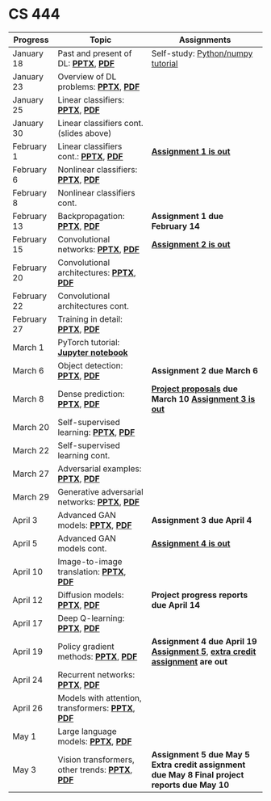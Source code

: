 # CS 444

| **Progress** | **Topic**                                                    | **Assignments**                                              |
| ------------ | ------------------------------------------------------------ | ------------------------------------------------------------ |
| January 18   | Past and present of DL: **[PPTX](https://slazebni.cs.illinois.edu/spring23/lec01_intro.pptx)**, **[PDF](https://slazebni.cs.illinois.edu/spring23/lec01_intro.pdf)** | Self-study: [Python/numpy tutorial](http://cs231n.github.io/python-numpy-tutorial) |
| January 23   | Overview of DL problems: **[PPTX](https://slazebni.cs.illinois.edu/spring23/lec02_ml_intro.pptx)**, **[PDF](https://slazebni.cs.illinois.edu/spring23/lec02_ml_intro.pdf)** |                                                              |
| January 25   | Linear classifiers: **[PPTX](https://slazebni.cs.illinois.edu/spring23/lec03_linear_part1.pptx)**, **[PDF](https://slazebni.cs.illinois.edu/spring23/lec03_linear_part1.pdf)** |                                                              |
| January 30   | Linear classifiers cont. (slides above)                      |                                                              |
| February 1   | Linear classifiers cont.: **[PPTX](https://slazebni.cs.illinois.edu/spring23/lec04_linear_part2.pptx)**, **[PDF](https://slazebni.cs.illinois.edu/spring23/lec04_linear_part2.pdf)** | **[Assignment 1 is out](https://slazebni.cs.illinois.edu/spring23/assignment1.html)** |
| February 6   | Nonlinear classifiers: **[PPTX](https://slazebni.cs.illinois.edu/spring23/lec05_nonlinear_classifiers.pptx)**, **[PDF](https://slazebni.cs.illinois.edu/spring23/lec05_nonlinear_classifiers.pdf)** |                                                              |
| February 8   | Nonlinear classifiers cont.                                  |                                                              |
| February 13  | Backpropagation: **[PPTX](https://slazebni.cs.illinois.edu/spring23/lec06_backprop.pptx)**, **[PDF](https://slazebni.cs.illinois.edu/spring23/lec06_backprop.pdf)** | **Assignment 1 due February 14**                             |
| February 15  | Convolutional networks: **[PPTX](https://slazebni.cs.illinois.edu/spring23/lec07_cnn.pptx)**, **[PDF](https://slazebni.cs.illinois.edu/spring23/lec07_cnn.pdf)** | **[Assignment 2 is out](https://slazebni.cs.illinois.edu/spring23/assignment2.html)** |
| February 20  | Convolutional architectures: **[PPTX](https://slazebni.cs.illinois.edu/spring23/lec08_cnn_architectures.pptx)**, **[PDF](https://slazebni.cs.illinois.edu/spring23/lec08_cnn_architectures.pdf)** |                                                              |
| February 22  | Convolutional architectures cont.                            |                                                              |
| February 27  | Training in detail: **[PPTX](https://slazebni.cs.illinois.edu/spring23/lec09_training.pptx)**, **[PDF](https://slazebni.cs.illinois.edu/spring23/lec09_training.pdf)** |                                                              |
| March 1      | PyTorch tutorial: **[Jupyter notebook](https://slazebni.cs.illinois.edu/spring23/pytorch_tutorial_cs444sp23.ipynb)** |                                                              |
| March 6      | Object detection: **[PPTX](https://slazebni.cs.illinois.edu/spring23/lec10_detection.pptx)**, **[PDF](https://slazebni.cs.illinois.edu/spring23/lec10_detection.pdf)** | **Assignment 2 due March 6**                                 |
| March 8      | Dense prediction: **[PPTX](https://slazebni.cs.illinois.edu/spring23/lec11_dense.pptx)**, **[PDF](https://slazebni.cs.illinois.edu/spring23/lec11_dense.pdf)** | **[Project proposals](https://slazebni.cs.illinois.edu/spring23/project.html) due March 10** **[Assignment 3 is out](https://slazebni.cs.illinois.edu/spring23/assignment3.html)** |
| March 20     | Self-supervised learning: **[PPTX](https://slazebni.cs.illinois.edu/spring23/lec12_self_supervised.pptx)**, **[PDF](https://slazebni.cs.illinois.edu/spring23/lec12_self_supervised.pdf)** |                                                              |
| March 22     | Self-supervised learning cont.                               |                                                              |
| March 27     | Adversarial examples: **[PPTX](https://slazebni.cs.illinois.edu/spring23/lec13_adversarial.pptx)**, **[PDF](https://slazebni.cs.illinois.edu/spring23/lec13_adversarial.pdf)** |                                                              |
| March 29     | Generative adversarial networks: **[PPTX](https://slazebni.cs.illinois.edu/spring23/lec14_gan.pptx)**, **[PDF](https://slazebni.cs.illinois.edu/spring23/lec14_gan.pdf)** |                                                              |
| April 3      | Advanced GAN models: **[PPTX](https://slazebni.cs.illinois.edu/spring23/lec15_gan_advanced.pptx)**, **[PDF](https://slazebni.cs.illinois.edu/spring23/lec15_gan_advanced.pdf)** | **Assignment 3 due April 4**                                 |
| April 5      | Advanced GAN models cont.                                    | **[Assignment 4 is out](https://slazebni.cs.illinois.edu/spring23/assignment4.html)** |
| April 10     | Image-to-image translation: **[PPTX](https://slazebni.cs.illinois.edu/spring23/lec16_pix2pix.pptx)**, **[PDF](https://slazebni.cs.illinois.edu/spring23/lec16_pix2pix.pdf)** |                                                              |
| April 12     | Diffusion models: **[PPTX](https://slazebni.cs.illinois.edu/spring23/lec17_diffusion.pptx)**, **[PDF](https://slazebni.cs.illinois.edu/spring23/lec17_diffusion.pdf)** | **Project progress reports due April 14**                    |
| April 17     | Deep Q-learning: **[PPTX](https://slazebni.cs.illinois.edu/spring23/lec18_dqn.pptx)**, **[PDF](https://slazebni.cs.illinois.edu/spring23/lec18_dqn.pdf)** |                                                              |
| April 19     | Policy gradient methods: **[PPTX](https://slazebni.cs.illinois.edu/spring23/lec19_policy_gradient.pptx)**, **[PDF](https://slazebni.cs.illinois.edu/spring23/lec19_policy_gradient.pdf)** | **Assignment 4 due April 19** **[Assignment 5](https://slazebni.cs.illinois.edu/spring23/assignment5.html)**, **[extra credit assignment](https://slazebni.cs.illinois.edu/spring23/extra_credit.html) are out** |
| April 24     | Recurrent networks: **[PPTX](https://slazebni.cs.illinois.edu/spring23/lec20_rnn.pptx)**, **[PDF](https://slazebni.cs.illinois.edu/spring23/lec20_rnn.pdf)** |                                                              |
| April 26     | Models with attention, transformers: **[PPTX](https://slazebni.cs.illinois.edu/spring23/lec21_attention.pptx)**, **[PDF](https://slazebni.cs.illinois.edu/spring23/lec21_attention.pdf)** |                                                              |
| May 1        | Large language models: **[PPTX](https://slazebni.cs.illinois.edu/spring23/lec22_llm.pptx)**, **[PDF](https://slazebni.cs.illinois.edu/spring23/lec22_llm.pdf)** |                                                              |
| May 3        | Vision transformers, other trends: **[PPTX](https://slazebni.cs.illinois.edu/spring23/lec23_vision_transformers.pptx)**, **[PDF](https://slazebni.cs.illinois.edu/spring23/lec23_vision_transformers.pdf)** | **Assignment 5 due May 5 Extra credit assignment due May 8 Final project reports due May 10** |